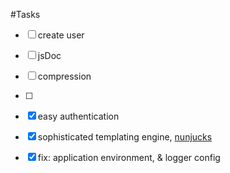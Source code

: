 #Tasks


- [ ] create user
- [ ] jsDoc
- [ ] compression
- [ ]

- [x] easy authentication
- [x] sophisticated templating engine, [nunjucks][1]
- [x] fix: application environment, & logger config

[1]: https://mozilla.github.io/nunjucks/getting-started.html
